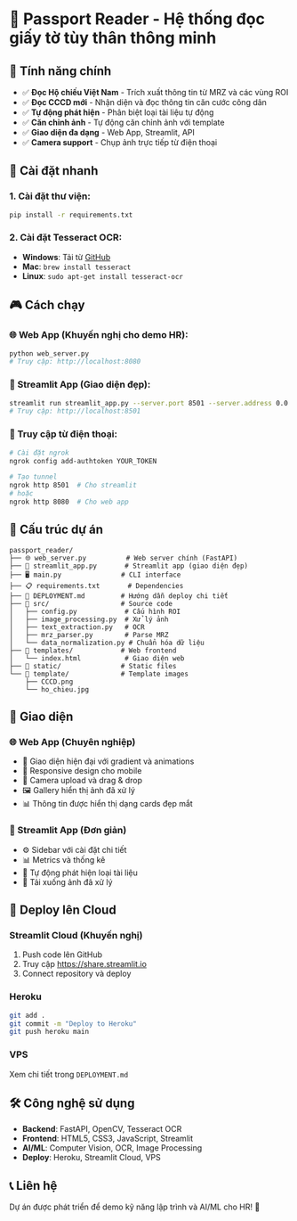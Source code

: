 # 📄 Passport Reader - Hệ thống đọc giấy tờ tùy thân thông minh

## 🎯 Tính năng chính

- ✅ **Đọc Hộ chiếu Việt Nam** - Trích xuất thông tin từ MRZ và các vùng ROI
- ✅ **Đọc CCCD mới** - Nhận diện và đọc thông tin căn cước công dân
- ✅ **Tự động phát hiện** - Phân biệt loại tài liệu tự động
- ✅ **Căn chỉnh ảnh** - Tự động căn chỉnh ảnh với template
- ✅ **Giao diện đa dạng** - Web App, Streamlit, API
- ✅ **Camera support** - Chụp ảnh trực tiếp từ điện thoại

## 🚀 Cài đặt nhanh

### 1. Cài đặt thư viện:
```bash
pip install -r requirements.txt
```

### 2. Cài đặt Tesseract OCR:
- **Windows**: Tải từ [GitHub](https://github.com/UB-Mannheim/tesseract/wiki)
- **Mac**: `brew install tesseract`
- **Linux**: `sudo apt-get install tesseract-ocr`

## 🎮 Cách chạy

### 🌐 Web App (Khuyến nghị cho demo HR):
```bash
python web_server.py
# Truy cập: http://localhost:8080
```

### 📱 Streamlit App (Giao diện đẹp):
```bash
streamlit run streamlit_app.py --server.port 8501 --server.address 0.0.0.0
# Truy cập: http://localhost:8501
```

### 📱 Truy cập từ điện thoại:
```bash
# Cài đặt ngrok
ngrok config add-authtoken YOUR_TOKEN

# Tạo tunnel
ngrok http 8501  # Cho streamlit
# hoặc
ngrok http 8080  # Cho web app
```

## 📁 Cấu trúc dự án

```
passport_reader/
├── 🌐 web_server.py          # Web server chính (FastAPI)
├── 📱 streamlit_app.py       # Streamlit app (giao diện đẹp)
├── 🖥️ main.py               # CLI interface
├── 📋 requirements.txt       # Dependencies
├── 📖 DEPLOYMENT.md         # Hướng dẫn deploy chi tiết
├── 📁 src/                  # Source code
│   ├── config.py            # Cấu hình ROI
│   ├── image_processing.py  # Xử lý ảnh
│   ├── text_extraction.py   # OCR
│   ├── mrz_parser.py        # Parse MRZ
│   └── data_normalization.py # Chuẩn hóa dữ liệu
├── 📁 templates/            # Web frontend
│   └── index.html           # Giao diện web
├── 📁 static/               # Static files
└── 📁 template/             # Template images
    ├── CCCD.png
    └── ho_chieu.jpg
```

## 🎨 Giao diện

### 🌐 Web App (Chuyên nghiệp)
- 🎨 Giao diện hiện đại với gradient và animations
- 📱 Responsive design cho mobile
- 📸 Camera upload và drag & drop
- 🖼️ Gallery hiển thị ảnh đã xử lý
- 📊 Thông tin được hiển thị dạng cards đẹp mắt

### 📱 Streamlit App (Đơn giản)
- ⚙️ Sidebar với cài đặt chi tiết
- 📊 Metrics và thống kê
- 🎯 Tự động phát hiện loại tài liệu
- 💾 Tải xuống ảnh đã xử lý

## 🚀 Deploy lên Cloud

### Streamlit Cloud (Khuyến nghị)
1. Push code lên GitHub
2. Truy cập https://share.streamlit.io
3. Connect repository và deploy

### Heroku
```bash
git add .
git commit -m "Deploy to Heroku"
git push heroku main
```

### VPS
Xem chi tiết trong `DEPLOYMENT.md`

## 🛠️ Công nghệ sử dụng

- **Backend**: FastAPI, OpenCV, Tesseract OCR
- **Frontend**: HTML5, CSS3, JavaScript, Streamlit
- **AI/ML**: Computer Vision, OCR, Image Processing
- **Deploy**: Heroku, Streamlit Cloud, VPS

## 📞 Liên hệ

Dự án được phát triển để demo kỹ năng lập trình và AI/ML cho HR! 🚀